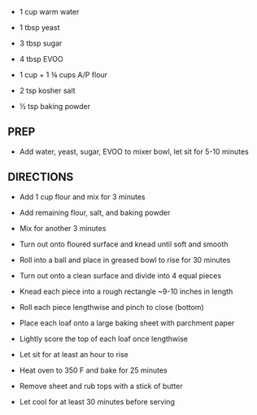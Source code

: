 - 1 cup warm water

- 1 tbsp yeast

- 3 tbsp sugar

- 4 tbsp EVOO

- 1 cup + 1 ¾ cups A/P flour

- 2 tsp kosher salt

- ½ tsp baking powder

## PREP

- Add water, yeast, sugar, EVOO to mixer bowl, let sit for 5-10
    minutes

## DIRECTIONS

- Add 1 cup flour and mix for 3 minutes

- Add remaining flour, salt, and baking powder

- Mix for another 3 minutes

- Turn out onto floured surface and knead until soft and smooth

- Roll into a ball and place in greased bowl to rise for 30 minutes

- Turn out onto a clean surface and divide into 4 equal pieces

- Knead each piece into a rough rectangle ~9-10 inches in length

- Roll each piece lengthwise and pinch to close (bottom)

- Place each loaf onto a large baking sheet with parchment paper

- Lightly score the top of each loaf once lengthwise

- Let sit for at least an hour to rise

- Heat oven to 350 F and bake for 25 minutes

- Remove sheet and rub tops with a stick of butter

- Let cool for at least 30 minutes before serving
